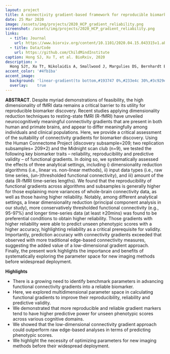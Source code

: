 ```yaml
---
layout: project
title: A connectivity gradient-based framework for reproducible biomarker discovery
date: 25 Mar 2020
image: /assets/img/projects/2020_HCP_gradient_reliability.png
screenshot: /assets/img/projects/2020_HCP_gradient_reliability.png
links:
  - title: Journal
    url: https://www.biorxiv.org/content/10.1101/2020.04.15.043315v1.abstract
  - title: Data/Code
    url: https://github.com/ChildMindInstitute
caption: Hong SJ, Xu T, et al. BioRxiv, 2020
description: >
  Hong SJ†, Xu T†, Nikolaidis A, Smallwood J, Margulies DS, Bernhardt BC, Vogelstein J, Milham MP. "Toward a connectivity gradient-based framework for reproducible biomarker discovery", BioRxiv († first co-author; preprint; under review) 2020. 10.1101/2020.04.15.043315
accent_color: '#4fb1ba'
accent_image:
  background: 'linear-gradient(to bottom,#193747 0%,#233e4c 30%,#3c929e 50%,#d5d5d4 70%,#cdccc8 100%)'
  overlay:    true
---
```


**ABSTRACT**. Despite myriad demonstrations of feasibility, the high dimensionality of fMRI data remains a critical barrier to its utility for reproducible biomarker discovery. Recent studies applying dimensionality reduction techniques to resting-state fMRI (R-fMRI) have unveiled neurocognitively meaningful connectivity gradients that are present in both human and primate brains, and appear to differ meaningfully among individuals and clinical populations. Here, we provide a critical assessment of the suitability of connectivity gradients for biomarker discovery. Using the Human Connectome Project (discovery subsample=209; two replication subsamples= 209×2) and the Midnight scan club (n=9), we tested the following key biomarker traits – reliability, reproducibility and predictive validity – of functional gradients. In doing so, we systematically assessed the effects of three analytical settings, including i) dimensionality reduction algorithms (i.e., linear vs. non-linear methods), ii) input data types (i.e., raw time series, (un-)thresholded functional connectivity), and iii) amount of the data (R-fMRI time-series lengths). We found that the reproducibility of functional gradients across algorithms and subsamples is generally higher for those explaining more variances of whole-brain connectivity data, as well as those having higher reliability. Notably, among different analytical settings, a linear dimensionality reduction (principal component analysis in our study), more conservatively thresholded functional connectivity (e.g., 95-97%) and longer time-series data (at least ≥20mins) was found to be preferential conditions to obtain higher reliability. Those gradients with higher reliability were able to predict unseen phenotypic scores with a higher accuracy, highlighting reliability as a critical prerequisite for validity. Importantly, prediction accuracy with connectivity gradients exceeded that observed with more traditional edge-based connectivity measures, suggesting the added value of a low-dimensional gradient approach. Finally, the present work highlights the importance and benefits of systematically exploring the parameter space for new imaging methods before widespread deployment.
<br/>

**Highlights**
- There is a growing need to identify benchmark parameters in advancing functional connectivity gradients into a reliable biomarker.
- Here, we explored multidimensional parameter space in calculating functional gradients to improve their reproducibility, reliability and predictive validity.
- We demonstrated that more reproducible and reliable gradient markers tend to have higher predictive power for unseen phenotypic scores across various cognitive domains.
- We showed that the low-dimensional connectivity gradient approach could outperform raw edge-based analyses in terms of predicting phenotypic scores.
- We highlight the necessity of optimizing parameters for new imaging methods before their widespread deployment.
